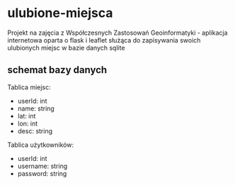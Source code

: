 # ulubione-miejsca

Projekt na zajęcia z Współczesnych Zastosowań Geoinformatyki - aplikacja
internetowa oparta o flask i leaflet służąca do zapisywania swoich ulubionych
miejsc w bazie danych sqlite

## schemat bazy danych

Tablica miejsc:

- userId: int
- name: string
- lat: int
- lon: int
- desc: string

Tablica użytkowników:

- userId: int
- username: string
- password: string
